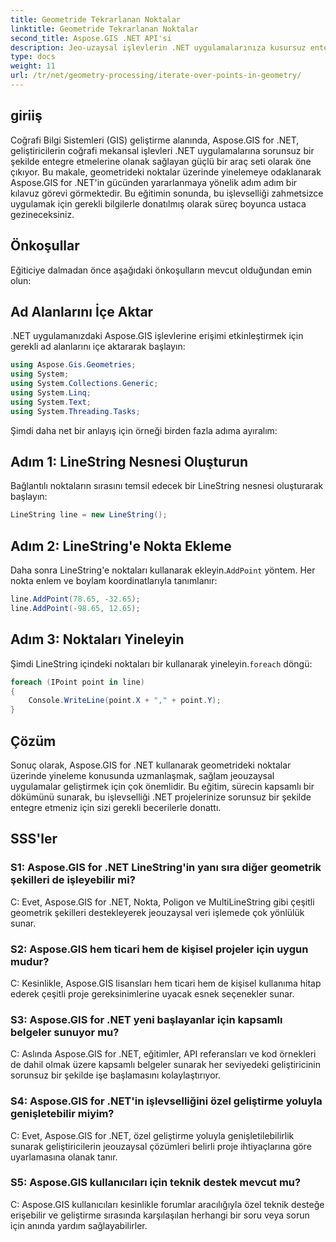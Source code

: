 ```yaml
---
title: Geometride Tekrarlanan Noktalar
linktitle: Geometride Tekrarlanan Noktalar
second_title: Aspose.GIS .NET API'si
description: Jeo-uzaysal işlevlerin .NET uygulamalarınıza kusursuz entegrasyonu için güçlü bir araç seti olan Aspose.GIS for .NET'i keşfedin.
type: docs
weight: 11
url: /tr/net/geometry-processing/iterate-over-points-in-geometry/
---
```

## giriiş

Coğrafi Bilgi Sistemleri (GIS) geliştirme alanında, Aspose.GIS for .NET, geliştiricilerin coğrafi mekansal işlevleri .NET uygulamalarına sorunsuz bir şekilde entegre etmelerine olanak sağlayan güçlü bir araç seti olarak öne çıkıyor. Bu makale, geometrideki noktalar üzerinde yinelemeye odaklanarak Aspose.GIS for .NET'in gücünden yararlanmaya yönelik adım adım bir kılavuz görevi görmektedir. Bu eğitimin sonunda, bu işlevselliği zahmetsizce uygulamak için gerekli bilgilerle donatılmış olarak süreç boyunca ustaca gezineceksiniz.

## Önkoşullar

Eğiticiye dalmadan önce aşağıdaki önkoşulların mevcut olduğundan emin olun:

## Ad Alanlarını İçe Aktar

.NET uygulamanızdaki Aspose.GIS işlevlerine erişimi etkinleştirmek için gerekli ad alanlarını içe aktararak başlayın:

```csharp
using Aspose.Gis.Geometries;
using System;
using System.Collections.Generic;
using System.Linq;
using System.Text;
using System.Threading.Tasks;
```

Şimdi daha net bir anlayış için örneği birden fazla adıma ayıralım:

## Adım 1: LineString Nesnesi Oluşturun

Bağlantılı noktaların sırasını temsil edecek bir LineString nesnesi oluşturarak başlayın:

```csharp
LineString line = new LineString();
```

## Adım 2: LineString'e Nokta Ekleme

 Daha sonra LineString'e noktaları kullanarak ekleyin.`AddPoint` yöntem. Her nokta enlem ve boylam koordinatlarıyla tanımlanır:

```csharp
line.AddPoint(78.65, -32.65);
line.AddPoint(-98.65, 12.65);
```

## Adım 3: Noktaları Yineleyin

Şimdi LineString içindeki noktaları bir kullanarak yineleyin.`foreach` döngü:

```csharp
foreach (IPoint point in line)
{
    Console.WriteLine(point.X + "," + point.Y);
}
```

## Çözüm

Sonuç olarak, Aspose.GIS for .NET kullanarak geometrideki noktalar üzerinde yineleme konusunda uzmanlaşmak, sağlam jeouzaysal uygulamalar geliştirmek için çok önemlidir. Bu eğitim, sürecin kapsamlı bir dökümünü sunarak, bu işlevselliği .NET projelerinize sorunsuz bir şekilde entegre etmeniz için sizi gerekli becerilerle donattı.

## SSS'ler

### S1: Aspose.GIS for .NET LineString'in yanı sıra diğer geometrik şekilleri de işleyebilir mi?

C: Evet, Aspose.GIS for .NET, Nokta, Poligon ve MultiLineString gibi çeşitli geometrik şekilleri destekleyerek jeouzaysal veri işlemede çok yönlülük sunar.

### S2: Aspose.GIS hem ticari hem de kişisel projeler için uygun mudur?

C: Kesinlikle, Aspose.GIS lisansları hem ticari hem de kişisel kullanıma hitap ederek çeşitli proje gereksinimlerine uyacak esnek seçenekler sunar.

### S3: Aspose.GIS for .NET yeni başlayanlar için kapsamlı belgeler sunuyor mu?

C: Aslında Aspose.GIS for .NET, eğitimler, API referansları ve kod örnekleri de dahil olmak üzere kapsamlı belgeler sunarak her seviyedeki geliştiricinin sorunsuz bir şekilde işe başlamasını kolaylaştırıyor.

### S4: Aspose.GIS for .NET'in işlevselliğini özel geliştirme yoluyla genişletebilir miyim?

C: Evet, Aspose.GIS for .NET, özel geliştirme yoluyla genişletilebilirlik sunarak geliştiricilerin jeouzaysal çözümleri belirli proje ihtiyaçlarına göre uyarlamasına olanak tanır.

### S5: Aspose.GIS kullanıcıları için teknik destek mevcut mu?

C: Aspose.GIS kullanıcıları kesinlikle forumlar aracılığıyla özel teknik desteğe erişebilir ve geliştirme sırasında karşılaşılan herhangi bir soru veya sorun için anında yardım sağlayabilirler.